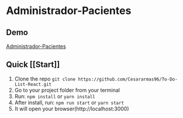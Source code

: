 # Administrador-Pacientes


## Demo 
[Administrador-Pacientes](https://administrador-pacientes168591d.netlify.app/)


## Quick [[Start]]

1.  Clone the repo `git clone https://github.com/Cesararmas96/To-Do-List-React.git`
2.  Go to your project folder from your terminal
3.  Run: `npm install` or `yarn install`
4.  After install, run: `npm run start` or `yarn start`
5.  It will open your browser(http://localhost:3000)
